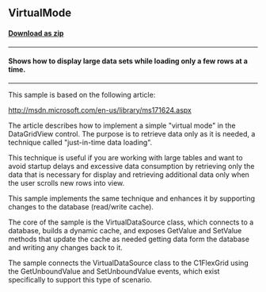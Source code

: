 ## VirtualMode
#### [Download as zip](https://grapecity.github.io/DownGit/#/home?url=https://github.com/GrapeCity/ComponentOne-WinForms-Samples/tree/master/NetFramework\FlexGrid\CS\VirtualMode)
____
#### Shows how to display large data sets while loading only a few rows at a time.
____
This sample is based on the following article: 

http://msdn.microsoft.com/en-us/library/ms171624.aspx 

The article describes how to implement a simple "virtual mode" in the DataGridView control. The purpose is to retrieve data only as it is needed, a technique called "just-in-time data loading". 

This technique is useful if you are working with large tables and want to avoid startup delays and excessive data consumption by retrieving only the data that is necessary for display and retrieving additional data only when the user scrolls new rows into view. 

This sample implements the same technique and enhances it by supporting changes to the database (read/write cache). 

The core of the sample is the VirtualDataSource class, which connects to a database, builds a dynamic cache, and exposes GetValue and SetValue methods that update the cache as needed getting data form the database and writing any changes back to it. 

The sample connects the VirtualDataSource class to the C1FlexGrid using the GetUnboundValue and SetUnboundValue events, which exist specifically to support this type of scenario. 